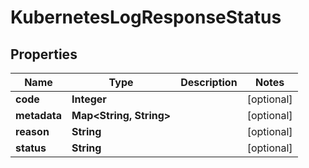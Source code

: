 
# KubernetesLogResponseStatus

## Properties
Name | Type | Description | Notes
------------ | ------------- | ------------- | -------------
**code** | **Integer** |  |  [optional]
**metadata** | **Map&lt;String, String&gt;** |  |  [optional]
**reason** | **String** |  |  [optional]
**status** | **String** |  |  [optional]




